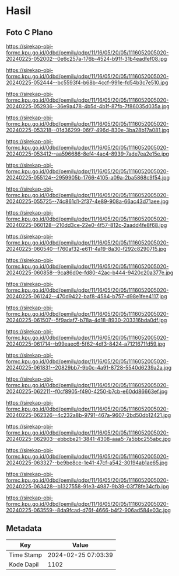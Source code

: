 # Hasil

## Foto C Plano

https://sirekap-obj-formc.kpu.go.id/0dbd/pemilu/pdpr/11/16/05/20/05/1116052005020-20240225-052002--0e6c257a-176b-4524-b91f-31b4eadfef08.jpg

https://sirekap-obj-formc.kpu.go.id/0dbd/pemilu/pdpr/11/16/05/20/05/1116052005020-20240225-052444--bc5593f4-b68b-4ccf-991e-fd54b3c7e510.jpg

https://sirekap-obj-formc.kpu.go.id/0dbd/pemilu/pdpr/11/16/05/20/05/1116052005020-20240225-052936--36e9a478-4b5d-4b1f-87fb-7f86035d035a.jpg

https://sirekap-obj-formc.kpu.go.id/0dbd/pemilu/pdpr/11/16/05/20/05/1116052005020-20240225-053218--01d36299-06f7-496d-830e-3ba28b17a081.jpg

https://sirekap-obj-formc.kpu.go.id/0dbd/pemilu/pdpr/11/16/05/20/05/1116052005020-20240225-053412--aa596686-8ef4-4ac4-8939-7ade7ea2e15e.jpg

https://sirekap-obj-formc.kpu.go.id/0dbd/pemilu/pdpr/11/16/05/20/05/1116052005020-20240225-055124--2959905b-1766-4105-a09a-2ba5868c9f54.jpg

https://sirekap-obj-formc.kpu.go.id/0dbd/pemilu/pdpr/11/16/05/20/05/1116052005020-20240225-055725--74c861d1-2f37-4e89-908a-66ac43d71aee.jpg

https://sirekap-obj-formc.kpu.go.id/0dbd/pemilu/pdpr/11/16/05/20/05/1116052005020-20240225-060128--210dd3ce-22e0-4f57-812c-2aadd4fe8f68.jpg

https://sirekap-obj-formc.kpu.go.id/0dbd/pemilu/pdpr/11/16/05/20/05/1116052005020-20240225-060540--f760af32-e611-4a19-8a30-f292c8290715.jpg

https://sirekap-obj-formc.kpu.go.id/0dbd/pemilu/pdpr/11/16/05/20/05/1116052005020-20240225-060858--9ca86d0e-fd80-42ac-b444-9420c20a377e.jpg

https://sirekap-obj-formc.kpu.go.id/0dbd/pemilu/pdpr/11/16/05/20/05/1116052005020-20240225-061242--470d9422-baf8-4584-b757-d98e1fee4117.jpg

https://sirekap-obj-formc.kpu.go.id/0dbd/pemilu/pdpr/11/16/05/20/05/1116052005020-20240225-061507--5f9adaf7-b78a-4d18-8930-203316bda0df.jpg

https://sirekap-obj-formc.kpu.go.id/0dbd/pemilu/pdpr/11/16/05/20/05/1116052005020-20240225-061714--b99eaec6-5f62-4df3-8424-a7121671fd59.jpg

https://sirekap-obj-formc.kpu.go.id/0dbd/pemilu/pdpr/11/16/05/20/05/1116052005020-20240225-061831--20829bb7-9b0c-4a91-8728-5540d6239a2a.jpg

https://sirekap-obj-formc.kpu.go.id/0dbd/pemilu/pdpr/11/16/05/20/05/1116052005020-20240225-062211--f0cf8905-f490-4250-b7cb-e60dd86663ef.jpg

https://sirekap-obj-formc.kpu.go.id/0dbd/pemilu/pdpr/11/16/05/20/05/1116052005020-20240225-062326--4c232a8b-9791-467a-9607-2bd50db12421.jpg

https://sirekap-obj-formc.kpu.go.id/0dbd/pemilu/pdpr/11/16/05/20/05/1116052005020-20240225-062903--ebbcbe21-3841-4308-aaa5-7a5bbc255abc.jpg

https://sirekap-obj-formc.kpu.go.id/0dbd/pemilu/pdpr/11/16/05/20/05/1116052005020-20240225-063327--be9be8ce-1e41-47cf-a542-30194ab1ae65.jpg

https://sirekap-obj-formc.kpu.go.id/0dbd/pemilu/pdpr/11/16/05/20/05/1116052005020-20240225-063428--b1327558-91e3-4987-9b39-03f78fe34cfb.jpg

https://sirekap-obj-formc.kpu.go.id/0dbd/pemilu/pdpr/11/16/05/20/05/1116052005020-20240225-063559--8da9fcad-d76f-4666-b4f2-906ad584e03c.jpg


## Metadata

| Key        | Value               |
| ---------- | ------------------- |
| Time Stamp | 2024-02-25 07:03:39 |
| Kode Dapil | 1102                |



